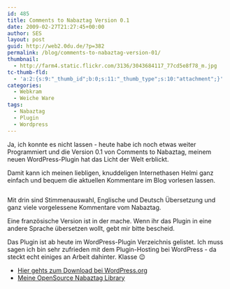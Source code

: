 ```yaml
---
id: 485
title: Comments to Nabaztag Version 0.1
date: 2009-02-27T21:27:45+00:00
author: SES
layout: post
guid: http://web2.0du.de/?p=382
permalink: /blog/comments-to-nabaztag-version-01/
thumbnail:
  - http://farm4.static.flickr.com/3136/3043684117_77cd5e8f78_m.jpg
tc-thumb-fld:
  - 'a:2:{s:9:"_thumb_id";b:0;s:11:"_thumb_type";s:10:"attachment";}'
categories:
  - Webkram
  - Weiche Ware
tags:
  - Nabaztag
  - Plugin
  - Wordpress
---
```

Ja, ich konnte es nicht lassen - heute habe ich noch etwas weiter Programmiert und die Version 0.1 von Comments to Nabaztag, meinem neuen WordPress-Plugin hat das Licht der Welt erblickt.

Damit kann ich meinen liebligen, knuddeligen Internethasen Helmi ganz einfach und bequem die aktuellen Kommentare im Blog vorlesen lassen.

<img loading="lazy" alt="" src="http://web2.0du.de/pictures/nabaz_plugin.png" title="Nabaztag Plugin Screenshot"    />

Mit drin sind Stimmenauswahl, Englische und Deutsch Übersetzung und ganz viele vorgelessene Kommentare vom Nabaztag.

Eine französische Version ist in der mache. Wenn ihr das Plugin in eine andere Sprache übersetzen wollt, gebt mir bitte bescheid.

Das Plugin ist ab heute im WordPress-Plugin Verzeichnis gelistet. Ich muss sagen ich bin sehr zufrieden mit dem Plugin-Hosting bei WordPress - da steckt echt einiges an Arbeit dahinter. Klasse 😉

  * [Hier gehts zum Download bei WordPress.org](http://wordpress.org/extend/plugins/comments-to-nabaztag/)
  * [Meine OpenSource Nabaztag Library](http://code.google.com/p/nabphp/)
